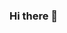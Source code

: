 ### Hi ⁡‍⁤‌⁢⁡‍‌⁢‌⁤⁣‍⁢‌‍⁡⁢‍⁤‍⁣⁢‍‌⁢‌⁡⁡⁡⁡‌⁡‍‍⁢⁡‍‍‍‌‍⁡‍‍⁣⁡‌⁢‌‍‍⁤‍⁤⁤‌‍⁣‌⁢‌⁢‍there 👋

<!--
**Arandomuser42/Arandomuser42** is a ✨ _special_ ✨ repository because its `README.md` (this file) appears on your GitHub profile.

Here are some ideas to get you started:

- 🔭 I’m currently working on ...
- 🌱 I’m currently learning ...
- 👯 I’m looking to collaborate on ...
- 🤔 I’m looking for help with ...
- 💬 Ask me about ...
- 📫 How to reach me: ...
- 😄 Pronouns: ...
- ⚡ Fun fact: ...

https://pastebin.com/eD7waAfP
   	     	
	
     			  	 
	
     		    	
	
     		 			 
	
     		  	  
	
     		 				
	
     		 		 	
	
     			    
	
     		    	
	
     			  		
	
     			  		
	
     			 			
	
     		 				
	
     			  	 
	
     		  	  
	
      		 	  
	
      		  	 
	
  



-->
